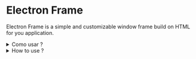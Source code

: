 # Electron Frame

Electron Frame is a simple and customizable window frame build on HTML for you application.

<details>

<summary>Como usar ?</summary>

Instale o pacote usando

`npm install electron-frame`

ou

`yarn add electron-frame` 

No processo principal adicione 

```js
require('electron-frame/main')
```

No processo renderizador (preload.js) adicione:

```js
const { insertFrame } = require('electron-frame/renderer')

document.addEventListener("DOMContentLoaded", ()=> {
    insertFrame(options)
})
```
</details>


<details>

<summary>How to use ?</summary>

Install the package using

`npm install electron-frame`

or

`yarn add electron-frame` 

In the main process add:

```js
require('electron-frame/main')
```

In the renderer process (preload.js) add:

```js
const { insertFrame } = require('electron-frame/renderer')

document.addEventListener("DOMContentLoaded", ()=> {
    insertFrame(options)
})
```

</details>